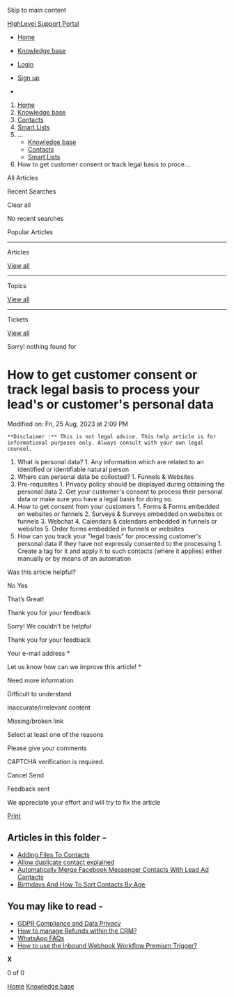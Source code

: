 Skip to main content

[ HighLevel Support Portal ](https://help.gohighlevel.com)

  * [ Home ](/support/home)
  * [ Knowledge base ](/support/solutions)

  * [Login](/support/login)
  * [Sign up](/support/signup)
  * 

  1. [Home](/support/home)
  2. [Knowledge base](/support/solutions)
  3. [Contacts](/support/solutions/155000000123)
  4. [Smart Lists](/support/solutions/folders/48000666017)
  5. ... 
     * [Knowledge base](/support/solutions)
     * [Contacts](/support/solutions/155000000123)
     * [Smart Lists](/support/solutions/folders/48000666017)
  6. How to get customer consent or track legal basis to proce...

All  Articles 

Recent Searches

Clear all

No recent searches

Popular Articles

* * *

Articles

[View all](/support/search/solutions)

* * *

Topics

[View all](/support/search/topics)

* * *

Tickets

[View all](/support/search/tickets)

Sorry! nothing found for   

# How to get customer consent or track legal basis to process your lead's or customer's personal data

Modified on: Fri, 25 Aug, 2023 at 2:09 PM

    **Disclaimer :** This is not legal advice. This help article is for informational purposes only. Always consult with your own legal counsel. 

  1. What is personal data?
    1. Any information which are related to an identified or identifiable natural person
  2. Where can personal data be collected?
    1. Funnels & Websites
  3. Pre-requisites
    1. Privacy policy should be displayed during obtaining the personal data
    2. Get your customer's consent to process their personal data or make sure you have a legal basis for doing so.
  4. How to get consent from your customers
    1. Forms & Forms embedded on websites or funnels
    2. Surveys & Surveys embedded on websites or funnels
    3. Webchat
    4. Calendars & calendars embedded in funnels or websites
    5. Order forms embedded in funnels or websites
  5. How can you track your "legal basis" for processing customer's personal data if they have not expressly consented to the processing
    1. Create a tag for it and apply it to such contacts (where it applies) either manually or by means of an automation

Was this article helpful?

No  Yes 

That’s Great!

Thank you for your feedback

Sorry! We couldn't be helpful

Thank you for your feedback

Your e-mail address *

Let us know how can we improve this article! *

Need more information 

Difficult to understand 

Inaccurate/irrelevant content 

Missing/broken link 

Select at least one of the reasons 

Please give your comments 

CAPTCHA verification is required. 

Cancel  Send 

Feedback sent

We appreciate your effort and will try to fix the article

[Print](javascript:print\(\))

## Articles in this folder -

  * [Adding Files To Contacts](/support/solutions/articles/48001171922-adding-files-to-contacts)
  * [Allow duplicate contact explained](/support/solutions/articles/48001181714-allow-duplicate-contact-explained)
  * [Automatically Merge Facebook Messenger Contacts With Lead Ad Contacts](/support/solutions/articles/48001146104-automatically-merge-facebook-messenger-contacts-with-lead-ad-contacts)
  * [Birthdays And How To Sort Contacts By Age](/support/solutions/articles/48001077108-birthdays-and-how-to-sort-contacts-by-age)

## You may like to read -

  * [GDPR Compliance and Data Privacy](/support/solutions/articles/48001210915-gdpr-compliance-and-data-privacy)
  * [How to manage Refunds within the CRM?](/support/solutions/articles/48001238332-how-to-manage-refunds-within-the-crm-)
  * [WhatsApp FAQs](/support/solutions/articles/155000002698-whatsapp-faqs)
  * [How to use the Inbound Webhook Workflow Premium Trigger?](/support/solutions/articles/48001237383-how-to-use-the-inbound-webhook-workflow-premium-trigger-)

**X**

0 of 0 []()

[Home](/support/home) [Knowledge base](/support/solutions)
